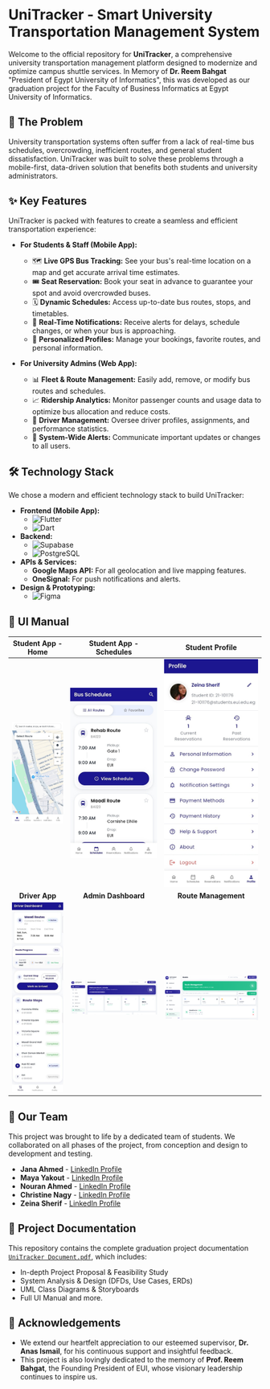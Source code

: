 # UniTracker - Smart University Transportation Management System

Welcome to the official repository for **UniTracker**, a comprehensive university transportation management platform designed to modernize and optimize campus shuttle services. In Memory of **Dr. Reem Bahgat**
"President of Egypt University of Informatics", this was developed as our graduation project for the Faculty of Business Informatics at Egypt University of Informatics.

## 🚀 The Problem

University transportation systems often suffer from a lack of real-time bus schedules, overcrowding, inefficient routes, and general student dissatisfaction. UniTracker was built to solve these problems through a mobile-first, data-driven solution that benefits both students and university administrators.

## ✨ Key Features

UniTracker is packed with features to create a seamless and efficient transportation experience:
*    **For Students & Staff (Mobile App):**
      *    🗺️ **Live GPS Bus Tracking:** See your bus's real-time location on a map and get accurate arrival time estimates.
      *   🎟️ **Seat Reservation:** Book your seat in advance to guarantee your spot and avoid overcrowded buses.
      *   🗓️ **Dynamic Schedules:** Access up-to-date bus routes, stops, and timetables.
      *   🔔 **Real-Time Notifications:** Receive alerts for delays, schedule changes, or when your bus is approaching.
      *   👤 **Personalized Profiles:** Manage your bookings, favorite routes, and personal information.

*    **For University Admins (Web App):**
      *   📊 **Fleet & Route Management:** Easily add, remove, or modify bus routes and schedules.
      *   📈 **Ridership Analytics:** Monitor passenger counts and usage data to optimize bus allocation and reduce costs.
      *   🪪 **Driver Management:** Oversee driver profiles, assignments, and performance statistics.
      *   📢 **System-Wide Alerts:** Communicate important updates or changes to all users.

## 🛠️ Technology Stack

We chose a modern and efficient technology stack to build UniTracker:

*   **Frontend (Mobile App):**
    *   ![Flutter](https://img.shields.io/badge/Flutter-02569B?style=for-the-badge&logo=flutter&logoColor=white)
    *   ![Dart](https://img.shields.io/badge/Dart-0175C2?style=for-the-badge&logo=dart&logoColor=white)
*   **Backend:**
    *   ![Supabase](https://img.shields.io/badge/Supabase-3ECF8E?style=for-the-badge&logo=supabase&logoColor=white)
    *   ![PostgreSQL](https://img.shields.io/badge/PostgreSQL-4169E1?style=for-the-badge&logo=postgresql&logoColor=white)
*   **APIs & Services:**
    *   **Google Maps API:** For all geolocation and live mapping features.
    *   **OneSignal:** For push notifications and alerts.
*   **Design & Prototyping:**
    *   ![Figma](https://img.shields.io/badge/Figma-F24E1E?style=for-the-badge&logo=figma&logoColor=white)

 ## 🎨 UI Manual

| Student App - Home | Student App - Schedules | **Student Profile** |
| :----------------: | :---------------------: | :---------------: |
|  ![Student Home](images/student_home.jpg)  | ![Student Schedules](images/student_schedules.jpg) | ![Student Profile](images/student_profile.jpg) |
|   **Driver App**   |   **Admin Dashboard**   | **Route Management** |
|   ![Driver App](images/driver_app.jpg)   |   ![Admin Dashboard](images/admin_dashboard.png)    | ![Route Management](images/route_management.png) |

## 👥 Our Team

This project was brought to life by a dedicated team of students. We collaborated on all phases of the project, from conception and design to development and testing.

*   **Jana Ahmed** - [LinkedIn Profile](https://github.com/your-username)
*   **Maya Yakout** - [LinkedIn Profile](https://github.com/your-username)
*   **Nouran Ahmed** - [LinkedIn Profile](https://github.com/your-username)
*   **Christine Nagy** - [LinkedIn Profile](https://github.com/your-username)
*   **Zeina Sherif** - [LinkedIn Profile](https://github.com/your-username)

## 📜 Project Documentation

This repository contains the complete graduation project documentation [`UniTracker Document.pdf`](UniTracker-Document.pdf), which includes:
*   In-depth Project Proposal & Feasibility Study
*   System Analysis & Design (DFDs, Use Cases, ERDs)
*   UML Class Diagrams & Storyboards
*   Full UI Manual and more.

## 🙏 Acknowledgements

*   We extend our heartfelt appreciation to our esteemed supervisor, **Dr. Anas Ismail**, for his continuous support and insightful feedback.
*   This project is also lovingly dedicated to the memory of **Prof. Reem Bahgat**, the Founding President of EUI, whose visionary leadership continues to inspire us.
